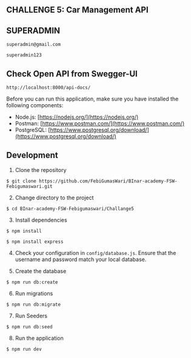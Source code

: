 ## CHALLENGE 5: Car Management API

## SUPERADMIN
```shell
superadmin@gmail.com
```
```shell
superadmin123
```
## Check Open API from Swegger-UI
```shell
http://localhost:8000/api-docs/
```

Before you can run this application, make sure you have installed the following components:

- Node.js: [https://nodejs.org/](https://nodejs.org/)
- Postman: [https://www.postman.com/](https://www.postman.com/)
- PostgreSQL: [https://www.postgresql.org/download/](https://www.postgresql.org/download/)

## Development

1. Clone the repository

```shell
$ git clone https://github.com/FebiGumasWari/BInar-academy-FSW-Febigumaswari.git
```

2. Change directory to the project

```shell
$ cd BInar-academy-FSW-Febigumaswari/Challange5
```

3. Install dependencies

```shell
$ npm install
```

```shell
$ npm install express
```

4. Check your configuration in `config/database.js`. Ensure that the username and password match your local database.

5. Create the database

```shell
$ npm run db:create
```

6. Run migrations

```shell
$ npm run db:migrate
```

7. Run Seeders

```shell
$ npm run db:seed
```

8. Run the application

```shell
$ npm run dev
```

